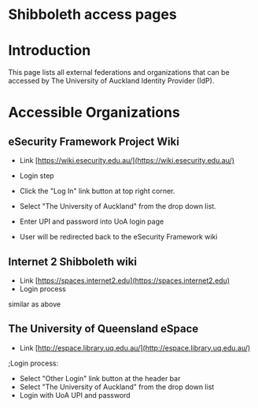 # Shibboleth access pages

# Introduction

This page lists all external federations and organizations that can be accessed by The University of Auckland Identity Provider (IdP).  

# Accessible Organizations

## eSecurity Framework Project Wiki

- Link
[https://wiki.esecurity.edu.au/](https://wiki.esecurity.edu.au/)
- Login step

- Click the "Log In" link button at top right corner.
- Select "The University of Auckland" from the drop down list.
- Enter UPI and password into UoA login page
- User will be redirected back to the eSecurity Framework wiki

## Internet 2 Shibboleth wiki

- Link
[https://spaces.internet2.edu](https://spaces.internet2.edu)
- Login process

similar as above

## The University of Queensland eSpace

- Link
[http://espace.library.uq.edu.au/](http://espace.library.uq.edu.au/)

;Login process:
- Select "Other Login" link button at the header bar
- Select "The University of Auckland" from the drop down list
- Login with UoA UPI and password
